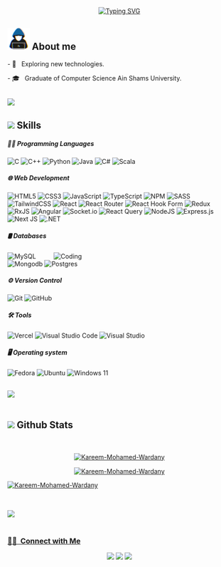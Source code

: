 <p align="center">
  <a href="https://github.com/DenverCoder1/readme-typing-svg">
    <img src="https://readme-typing-svg.herokuapp.com?font=Times+New+Roman&color=00FFFF&size=25&center=true&vCenter=true&width=600&height=100&lines=Kareem+Mohamed+Wardany..+♥;Full+Stack+Developer;MERN+Stack+Developer;MEAN+Stack+Developer;.NET+Developer;Love+Coding;Active+Learner;Love+to+learn+new+things+<3" alt="Typing SVG">
  </a>
</p>

## <picture><img src = "about_me.gif" width = 50px></picture> **About me**

<p>- 🤔 &nbsp; Exploring new technologies.</p>
<p>- 🎓 &nbsp; Graduate of Computer Science Ain Shams University.</p>

<br/>
<img src="https://user-images.githubusercontent.com/73097560/115834477-dbab4500-a447-11eb-908a-139a6edaec5c.gif">

## <img src="https://media2.giphy.com/media/QssGEmpkyEOhBCb7e1/giphy.gif?cid=ecf05e47a0n3gi1bfqntqmob8g9aid1oyj2wr3ds3mg700bl&rid=giphy.gif" width ="25"> Skills

##### 👨‍💻 Programming Languages &nbsp;

![C](https://img.shields.io/badge/c-%2300599C.svg?style=for-the-badge&logo=c&logoColor=white) ![C++](https://img.shields.io/badge/c%2B%2B-%2300599C.svg?style=for-the-badge&logo=c%2B%2B&logoColor=white) ![Python](https://img.shields.io/badge/python-%233776AB.svg?style=for-the-badge&logo=python&logoColor=white) ![Java](https://img.shields.io/badge/java-%23ED8B00.svg?style=for-the-badge&logo=java&logoColor=white) ![C#](https://img.shields.io/badge/c%23-%23239120.svg?style=for-the-badge&logo=csharp&logoColor=white) ![Scala](https://img.shields.io/badge/scala-%23DC322F.svg?style=for-the-badge&logo=scala&logoColor=white)

##### 🌐 Web Development &nbsp;

![HTML5](https://img.shields.io/badge/html5-%23E34F26.svg?style=for-the-badge&logo=html5&logoColor=white) ![CSS3](https://img.shields.io/badge/css3-%231572B6.svg?style=for-the-badge&logo=css3&logoColor=white) ![JavaScript](https://img.shields.io/badge/javascript-%23007ACC.svg?style=for-the-badge&logo=javascript&logoColor=yellow) ![TypeScript](https://img.shields.io/badge/typescript-%23007ACC.svg?style=for-the-badge&logo=typescript&logoColor=white) ![NPM](https://img.shields.io/badge/NPM-%23CB3837.svg?style=for-the-badge&logo=npm&logoColor=white) ![SASS](https://img.shields.io/badge/SASS-hotpink.svg?style=for-the-badge&logo=SASS&logoColor=white) ![TailwindCSS](https://img.shields.io/badge/tailwindcss-%2338B2AC.svg?style=for-the-badge&logo=tailwind-css&logoColor=white) ![React](https://img.shields.io/badge/react-%2320232a.svg?style=for-the-badge&logo=react&logoColor=%2361DAFB) ![React Router](https://img.shields.io/badge/React_Router-CA4245?style=for-the-badge&logo=react-router&logoColor=white) ![React Hook Form](https://img.shields.io/badge/React%20Hook%20Form-%23EC5990.svg?style=for-the-badge&logo=reacthookform&logoColor=white) ![Redux](https://img.shields.io/badge/redux-%23593d88.svg?style=for-the-badge&logo=redux&logoColor=white) ![RxJS](https://img.shields.io/badge/rxjs-%23B7178C.svg?style=for-the-badge&logo=reactivex&logoColor=white) ![Angular](https://img.shields.io/badge/angular-%23DD0031.svg?style=for-the-badge&logo=angular&logoColor=white) ![Socket.io](https://img.shields.io/badge/Socket.io-black?style=for-the-badge&logo=socket.io&badgeColor=010101) ![React Query](https://img.shields.io/badge/-React%20Query-FF4154?style=for-the-badge&logo=react%20query&logoColor=white) ![NodeJS](https://img.shields.io/badge/node.js-6DA55F?style=for-the-badge&logo=node.js&logoColor=white) ![Express.js](https://img.shields.io/badge/express.js-%23404d59.svg?style=for-the-badge&logo=express&logoColor=%2361DAFB) ![Next JS](https://img.shields.io/badge/Next-black?style=for-the-badge&logo=next.js&logoColor=white) ![.NET](https://img.shields.io/badge/.NET-5C2D91?style=for-the-badge&logo=.net&logoColor=white)

##### 🛢 Databases &nbsp;

<img align="right" alt="Coding" width="400" src="https://cdn.dribbble.com/users/1162077/screenshots/3848914/programmer.gif"/>

![MySQL](https://img.shields.io/badge/MySQL-%23121011.svg?style=for-the-badge&logo=MySQL&logoColor=blue) ![Mongodb](https://img.shields.io/badge/mongodb-%234ea94b.svg?style=for-the-badge&logo=mongodb&logoColor=white) ![Postgres](https://img.shields.io/badge/Postgres-%23316192.svg?style=for-the-badge&logo=postgresql&logoColor=white)

##### ⚙️ Version Control &nbsp;

![Git](https://img.shields.io/badge/git-%23F05033.svg?style=for-the-badge&logo=git&logoColor=white) ![GitHub](https://img.shields.io/badge/github-%23121011.svg?style=for-the-badge&logo=github&logoColor=white)

##### 🛠️ Tools &nbsp;

![Vercel](https://img.shields.io/badge/vercel-%23000000.svg?style=for-the-badge&logo=vercel&logoColor=white) ![Visual Studio Code](https://img.shields.io/badge/Visual%20Studio%20Code-0078d7.svg?style=for-the-badge&logo=visual-studio-code&logoColor=white) ![Visual Studio](https://img.shields.io/badge/Visual%20Studio%2019-5C2D91.svg?style=for-the-badge&logo=visual-studio&logoColor=white)

##### 🖥️ Operating system &nbsp;

![Fedora](https://img.shields.io/badge/Fedora-294172?style=for-the-badge&logo=fedora&logoColor=white) ![Ubuntu](https://img.shields.io/badge/Ubuntu-E95420?style=for-the-badge&logo=ubuntu&logoColor=white) ![Windows 11](https://img.shields.io/badge/Windows%2011-%230079d5.svg?style=for-the-badge&logo=Windows%2011&logoColor=white)

<br/>
<img src="https://user-images.githubusercontent.com/73097560/115834477-dbab4500-a447-11eb-908a-139a6edaec5c.gif"><br/><br/>

## <img src="https://media.giphy.com/media/iY8CRBdQXODJSCERIr/giphy.gif" width="35"><b> Github Stats </b>

<br/>

<div align="center">
<a href="https://github.com/Kareem-Mohamed-Wardany/">
<p><img align="center" src="https://github-readme-stats.vercel.app/api/top-langs?username=Kareem-Mohamed-Wardany&show_icons=true&locale=en&layout=compact" alt="Kareem-Mohamed-Wardany" /></p>

<p><img align="center" src="https://github-readme-streak-stats.herokuapp.com/?user=Kareem-Mohamed-Wardany&" alt="Kareem-Mohamed-Wardany" /></p>

<p align="left"> <img src="https://komarev.com/ghpvc/?username=Kareem-Mohamed-Wardany&label=Profile%20views&color=0e75b6&style=flat" alt="Kareem-Mohamed-Wardany" /> </p>
</div>

<br><br>
<img src="https://user-images.githubusercontent.com/73097560/115834477-dbab4500-a447-11eb-908a-139a6edaec5c.gif"><br><br>

<h3> 🤝🏻 &nbsp;Connect with Me </h3>

<p align="center">
<a href="https://www.linkedin.com/in/kareem-mohamed-wardany/"><img src="https://img.shields.io/badge/-Kareem%20Mohamed%20Wardany-0077B5?style=flat&logo=Linkedin&logoColor=white"/></a>
<a href="mailto:kareem.m.wardany@gmail.com"><img src="https://img.shields.io/badge/kareem.m.wardany@gmail.com-D14836?style=flat&logo=Gmail&logoColor=white"/></a>
<a href="https://facebook.com/WeezyyWardany"><img src="https://img.shields.io/badge/-Kareem%20Mohamed%20Wardany-1877F2?style=flat&logo=Facebook&logoColor=white"/></a>
</p>
